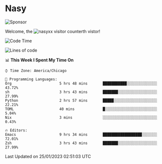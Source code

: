 # Nasy

<!--
<p align="center">
<img height="200" src="https://github-readme-stats.vercel.app/api?username=nasyxx&count_private=true&show_icons=true&theme=dracula&include_all_commits=true"/>
<img height="200" src="https://github-readme-stats.vercel.app/api/top-langs/?username=nasyxx&theme=dracula&hide=html,jupyter+notebook&count_private=true&show_icons=true"/>
</p>

  
----------------
-->

![Sponsor](https://img.shields.io/static/v1.svg?label=Sponsor&message=%E2%9D%A4&logo=GitHub&style=flat&color=pink)
 
Welcome, the ![nasyxx visitor counter](https://count.getloli.com/get/@nasyxx?theme=rule34)th vistor!
 
<!--START_SECTION:waka-->
![Code Time](http://img.shields.io/badge/Code%20Time-3%2C124%20hrs%206%20mins-blue)

![Lines of code](https://img.shields.io/badge/From%20Hello%20World%20I%27ve%20Written-5%20Million%20lines%20of%20code-blue)

📊 **This Week I Spent My Time On** 

```text
⌚︎ Time Zone: America/Chicago

💬 Programming Languages: 
Org                      5 hrs 48 mins       ███████████░░░░░░░░░░░░░░   43.72% 
sh                       3 hrs 43 mins       ███████░░░░░░░░░░░░░░░░░░   27.99% 
Python                   2 hrs 57 mins       █████░░░░░░░░░░░░░░░░░░░░   22.21% 
TOML                     40 mins             █░░░░░░░░░░░░░░░░░░░░░░░░   5.04% 
Nix                      3 mins              ░░░░░░░░░░░░░░░░░░░░░░░░░   0.43%

🔥 Editors: 
Emacs                    9 hrs 34 mins       ██████████████████░░░░░░░   72.01% 
Zsh                      3 hrs 43 mins       ███████░░░░░░░░░░░░░░░░░░   27.99%

```


 Last Updated on 25/01/2023 02:51:03 UTC
<!--END_SECTION:waka-->

<!-- ![visitors](https://visitor-badge.laobi.icu/badge?page_id=nasyxx.nasyxx) -->
